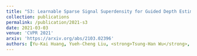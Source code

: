```yaml
---
title: "S3: Learnable Sparse Signal Superdensity for Guided Depth Estimation"
collection: publications
permalink: /publication/2021-s3
date: 2021-03-03
venue: 'CVPR 2021'
arxiv: 'https://arxiv.org/abs/2103.02396'
authors: [Yu-Kai Huang, Yueh-Cheng Liu, <strong>Tsung-Han Wu</strong>, Hung-Ting Su, Yu-Cheng Chang, Tsung-Lin Tsou, Yu-An Wang, Winston H Hsu]
---
```


